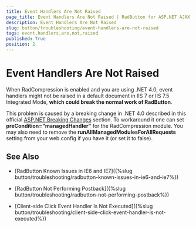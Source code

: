```yaml
---
title: Event Handlers Are Not Raised
page_title: Event Handlers Are Not Raised | RadButton for ASP.NET AJAX Documentation
description: Event Handlers Are Not Raised
slug: button/troubleshooting/event-handlers-are-not-raised
tags: event,handlers,are,not,raised
published: True
position: 2
---
```


# Event Handlers Are Not Raised

When RadCompression is enabled and you are using .NET 4.0, event handlers might not be raised in a default document in IIS 7 or IIS 7.5 Integrated Mode, **which could break the normal work of RadButton**.

This problem is caused by a breaking change in .NET 4.0 described in this official [ASP.NET Breaking Changes](https://www.asp.net/learn/whitepapers/aspnet4/breaking-changes#0.1**Toc256770154) section. To workaround it one can set **preCondition="managedHandler"** for the RadCompression module. You may also need to remove the **runAllManagedModulesForAllRequests** setting from your web.config if you have it (or set it to false).

## See Also

 * [RadButton Known Issues in IE6 and IE7]({%slug button/troubleshooting/radbutton-known-issues-in-ie6-and-ie7%})

 * [RadButton Not Performing Postback]({%slug button/troubleshooting/radbutton-not-performing-postback%})

 * [Client-side Click Event Handler Is Not Executed]({%slug button/troubleshooting/client-side-click-event-handler-is-not-executed%})
